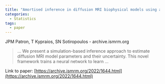 ```yaml
---
title: "Amortised inference in diffusion MRI biophysical models using artificial neural networks and simulation-based frameworks"
categories:
  - Statistics
tags:
  - paper
---
```

JPM Patron, T Kypraios, SN Sotiropoulos - archive.ismrm.org



>… We present a simulation-based inference approach to estimate diffusion MRI model parameters and their uncertainty. This novel framework trains a neural network to learn …

Link to paper: [https://archive.ismrm.org/2022/1644.html](https://archive.ismrm.org/2022/1644.html)
